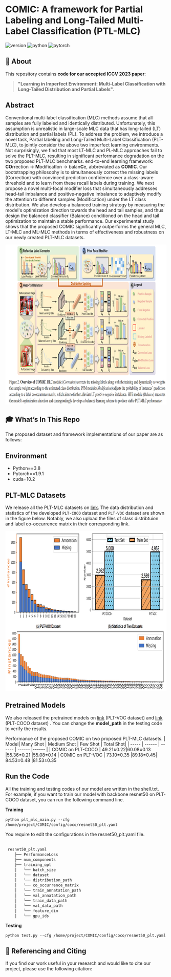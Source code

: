 # COMIC: A framework for Partial Labeling and Long-Tailed Multi-Label Classification (PTL-MLC)
![version](https://img.shields.io/badge/version-v1.0-green)
![python](https://img.shields.io/badge/python-3.7.3-blue)
![pytorch](https://img.shields.io/badge/pytorch-1.9.1-brightgreen)

## 📄 About

This repository contains **code for our accepted ICCV 2023 paper**:

> **"Learning in Imperfect Environment: Multi-Label Classification with Long-Tailed Distribution and Partial Labels"**.

## Abstract
Conventional multi-label classification (MLC) methods assume that all samples are fully labeled and identically distributed. Unfortunately, this assumption is unrealistic in large-scale MLC data that has long-tailed (LT) distribution and partial labels (PL).
To address the problem, we introduce a novel task, Partial labeling and Long-Tailed Multi-Label Classification (PLT-MLC), to jointly consider the above two imperfect learning environments. Not surprisingly, we find that most LT-MLC and PL-MLC approaches fail to solve the PLT-MLC, resulting in significant performance degradation on the two proposed PLT-MLC benchmarks. end-to-end learning framework: **CO**rrection $\rightarrow$ **M**odificat**I**on $\rightarrow$ balan**C**e, abbreviated as **COMIC**.  Our bootstrapping philosophy is to simultaneously correct the missing labels (Correction) with convinced prediction confidence over a class-aware threshold and to learn from these recall labels during training. We next propose a novel multi-focal modifier loss that simultaneously addresses head-tail imbalance and positive-negative imbalance to adaptively modify the attention to different samples (Modification) under the LT class distribution. We also develop a balanced training strategy by measuring the model's optimization direction towards the head and tail samples, and thus design the balanced classifier (Balance) conditioned on the head and tail optimization to maintain a stable performance. Our experimental study shows that the proposed COMIC significantly outperforms the general MLC, LT-MLC and ML-MLC methods in terms of effectiveness and robustness on our newly created PLT-MLC datasets. 

<div align=center><img height="500" src="img/framework.png"></div>


## 🎓 What’s In This Repo

The proposed dataset and framework implementations of our paper are as follows:

## Environment

- Python==3.8
- Pytorch==1.9.1
- cuda=10.2

## PLT-MLC Datasets 
We release all the PLT-MLC datasets on [link](https://drive.google.com/drive/folders/1u1IkCldMwGZ07iuko3WrMglMjV66i-ZT?usp=sharing).  The data distribution and statistics of the developed $\texttt{PLT-COCO}$ dataset and $\texttt{PLT-VOC}$ dataset are shown in the figure below.  Notably, we also upload the files of class distribtuion and label co-occurrence matrix in their corresponding link.
<div align=center><img height="500" src="img/dataset.jpg"></div> 

## Pretrained Models  
We also released the pretrained models on [link](https://drive.google.com/file/d/1fIKxnkxJFiY6dGq39W0USo9OzccT2383/view?usp=sharing) (PLT-VOC dataset) and [link](https://drive.google.com/file/d/15trnNAm3d_O-RUDiWWZcXxMPRPNfdOZY/view?usp=sharing) (PLT-COCO dataset) . You can change the **model_path** in the testing code to verify the results.


Performance of the proposed COMIC on two proposed PLT-MLC datasets.
|  Model| Many Shot | Medium Shot | Few Shot | Total Shot|
| ----- | ------ | ------ | ------ |------ |
| COMIC on PLT-COCO | 49.21±0.22|60.08±0.13 |55.36±0.21 |55.08±0.14
| COMIC on PLT-VOC | 73.10±0.35 |89.18±0.45| 84.53±0.48 |81.53±0.35

## Run the Code
All the training and testing codes of our model are written in the shell.txt. For example, if you want to train our model with backbone resnet50 on PLT-COCO dataset, you can run the following command line.

**Training**
```shell
python plt_mlc_main.py --cfg /home/project/COMIC/config/coco/resnet50_plt.yaml
```
You require to edit the configurations in the resnet50_plt.yaml file.
```shell

 resnet50_plt.yaml
    ├── PerformanceLoss
    ├── num_components
    ├── training_opt
    │   └── batch_size    
    │   └── dataset 
    │   └── distribution_path
    │   └── co_occurrence_matrix    
    │   └── train_annatation_path 
    │   └── val_annatation_path 
    │   └── train_data_path    
    │   └── val_data_path 
    │   └── feature_dim 
    │   └── gpu_ids         
```

**Testing**
```shell
python test.py --cfg /home/project/COMIC/config/coco/resnet50_plt.yaml
```

## 🤝 Referencing and Citing 

If you find our work useful in your research and would like to cite our project, please use the following citation:
